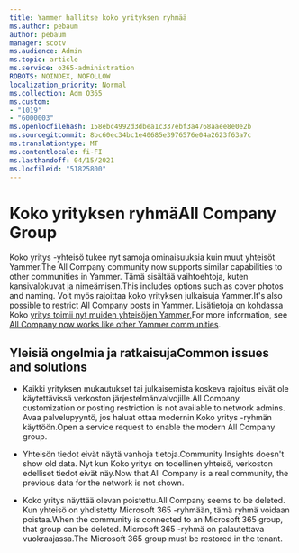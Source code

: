```yaml
---
title: Yammer hallitse koko yrityksen ryhmää
ms.author: pebaum
author: pebaum
manager: scotv
ms.audience: Admin
ms.topic: article
ms.service: o365-administration
ROBOTS: NOINDEX, NOFOLLOW
localization_priority: Normal
ms.collection: Adm_O365
ms.custom:
- "1019"
- "6000003"
ms.openlocfilehash: 158ebc4992d3dbea1c337ebf3a4768aaee8e0e2b
ms.sourcegitcommit: 8bc60ec34bc1e40685e3976576e04a2623f63a7c
ms.translationtype: MT
ms.contentlocale: fi-FI
ms.lasthandoff: 04/15/2021
ms.locfileid: "51825800"
---
```

# <a name="all-company-group"></a><span data-ttu-id="731bc-102">Koko yrityksen ryhmä</span><span class="sxs-lookup"><span data-stu-id="731bc-102">All Company Group</span></span>

<span data-ttu-id="731bc-103">Koko yritys -yhteisö tukee nyt samoja ominaisuuksia kuin muut yhteisöt Yammer.</span><span class="sxs-lookup"><span data-stu-id="731bc-103">The All Company community now supports similar capabilities to other communities in Yammer.</span></span> <span data-ttu-id="731bc-104">Tämä sisältää vaihtoehtoja, kuten kansivalokuvat ja nimeämisen.</span><span class="sxs-lookup"><span data-stu-id="731bc-104">This includes options such as cover photos and naming.</span></span> <span data-ttu-id="731bc-105">Voit myös rajoittaa koko yrityksen julkaisuja Yammer.</span><span class="sxs-lookup"><span data-stu-id="731bc-105">It's also possible to restrict All Company posts in Yammer.</span></span> <span data-ttu-id="731bc-106">Lisätietoja on kohdassa Koko [yritys toimii nyt muiden yhteisöjen Yammer.](https://docs.microsoft.com/yammer/manage-yammer-groups/yammer-all-company-yammer-community)</span><span class="sxs-lookup"><span data-stu-id="731bc-106">For more information, see [All Company now works like other Yammer communities](https://docs.microsoft.com/yammer/manage-yammer-groups/yammer-all-company-yammer-community).</span></span>

## <a name="common-issues-and-solutions"></a><span data-ttu-id="731bc-107">Yleisiä ongelmia ja ratkaisuja</span><span class="sxs-lookup"><span data-stu-id="731bc-107">Common issues and solutions</span></span>

- <span data-ttu-id="731bc-108">Kaikki yrityksen mukautukset tai julkaisemista koskeva rajoitus eivät ole käytettävissä verkoston järjestelmänvalvojille.</span><span class="sxs-lookup"><span data-stu-id="731bc-108">All Company customization or posting restriction is not available to network admins.</span></span> <span data-ttu-id="731bc-109">Avaa palvelupyyntö, jos haluat ottaa modernin Koko yritys -ryhmän käyttöön.</span><span class="sxs-lookup"><span data-stu-id="731bc-109">Open a service request to enable the modern All Company group.</span></span>

- <span data-ttu-id="731bc-110">Yhteisön tiedot eivät näytä vanhoja tietoja.</span><span class="sxs-lookup"><span data-stu-id="731bc-110">Community Insights doesn't show old data.</span></span> <span data-ttu-id="731bc-111">Nyt kun Koko yritys on todellinen yhteisö, verkoston edelliset tiedot eivät näy.</span><span class="sxs-lookup"><span data-stu-id="731bc-111">Now that All Company is a real community, the previous data for the network is not shown.</span></span>

- <span data-ttu-id="731bc-112">Koko yritys näyttää olevan poistettu.</span><span class="sxs-lookup"><span data-stu-id="731bc-112">All Company seems to be deleted.</span></span> <span data-ttu-id="731bc-113">Kun yhteisö on yhdistetty Microsoft 365 -ryhmään, tämä ryhmä voidaan poistaa.</span><span class="sxs-lookup"><span data-stu-id="731bc-113">When the community is connected to an Microsoft 365 group, that group can be deleted.</span></span> <span data-ttu-id="731bc-114">Microsoft 365 -ryhmä on palautettava vuokraajassa.</span><span class="sxs-lookup"><span data-stu-id="731bc-114">The Microsoft 365 group must be restored in the tenant.</span></span>

